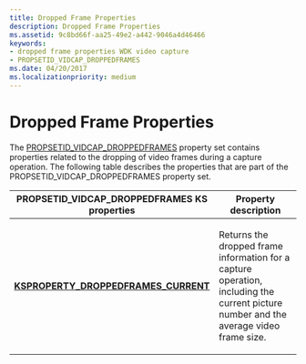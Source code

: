 ```yaml
---
title: Dropped Frame Properties
description: Dropped Frame Properties
ms.assetid: 9c8bd66f-aa25-49e2-a442-9046a4d46466
keywords:
- dropped frame properties WDK video capture
- PROPSETID_VIDCAP_DROPPEDFRAMES
ms.date: 04/20/2017
ms.localizationpriority: medium
---
```


# Dropped Frame Properties


The [PROPSETID\_VIDCAP\_DROPPEDFRAMES](./propsetid-vidcap-droppedframes.md) property set contains properties related to the dropping of video frames during a capture operation. The following table describes the properties that are part of the PROPSETID\_VIDCAP\_DROPPEDFRAMES property set.

<table>
<colgroup>
<col width="50%" />
<col width="50%" />
</colgroup>
<thead>
<tr class="header">
<th>PROPSETID_VIDCAP_DROPPEDFRAMES KS properties</th>
<th>Property description</th>
</tr>
</thead>
<tbody>
<tr class="odd">
<td><p><a href="/windows-hardware/drivers/stream/ksproperty-droppedframes-current" data-raw-source="[&lt;strong&gt;KSPROPERTY_DROPPEDFRAMES_CURRENT&lt;/strong&gt;](./ksproperty-droppedframes-current.md)"><strong>KSPROPERTY_DROPPEDFRAMES_CURRENT</strong></a></p></td>
<td><p>Returns the dropped frame information for a capture operation, including the current picture number and the average video frame size.</p></td>
</tr>
</tbody>
</table>

 

